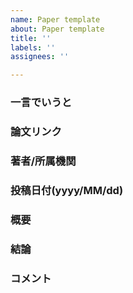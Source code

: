 ```yaml
---
name: Paper template
about: Paper template
title: ''
labels: ''
assignees: ''

---
```


### 一言でいうと

### 論文リンク

### 著者/所属機関

### 投稿日付(yyyy/MM/dd)

### 概要

### 結論

### コメント
